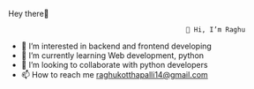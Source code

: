 Hey there👋


                                                 👋 Hi, I’m Raghu
- 👀 I’m interested in backend and frontend developing
- 🌱 I’m currently learning Web development, python
- 💞️ I’m looking to collaborate with python developers
- 📫 How to reach me raghukotthapalli14@gmail.com

<!---
raghuram2002/raghuram2002 is a ✨ special ✨ repository because its `README.md` (this file) appears on your GitHub profile.
You can click the Preview link to take a look at your changes.
--->
